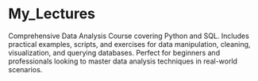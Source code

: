 # My_Lectures
Comprehensive Data Analysis Course covering Python and SQL. Includes practical examples, scripts, and exercises for data manipulation, cleaning, visualization, and querying databases. Perfect for beginners and professionals looking to master data analysis techniques in real-world scenarios.
